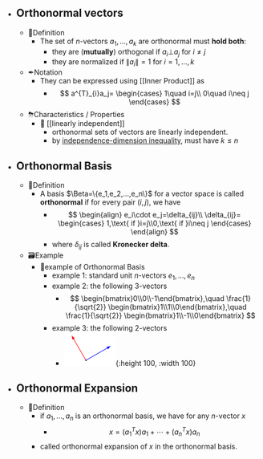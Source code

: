 - ## Orthonormal vectors
	- 📝Definition
		- The set of $n$-vectors $a_1,...,a_k$ are orthonormal must **hold both**:
			- they are (**mutually**) orthogonal if $a_i\bot a_j$ for $i\neq j$
			- they are normalized if $\lVert a_i\rVert=1$ for $i=1,...,k$
	- ✒Notation
		- They can be expressed using [[Inner Product]] as
			- $$
			  a^{T}_{i}a_j=
			  \begin{cases}
			  1\quad i=j\\
			  0\quad i\neq j
			  \end{cases}
			  $$
	- ⛈Characteristics / Properties
		- 📌 [[linearly independent]]
			- orthonormal sets of vectors are linearly independent.
			- by [independence-dimension inequality](((4712e003-a96d-40c6-9070-1dad93658e9a))), must have $k\leq n$
- ## Orthonormal Basis
	- 📝Definition
		- A basis $\Beta=\{e_1,e_2,...,e_n\}$ for a vector space is called **orthonormal** if for every pair $(i,j)$, we have
			- $$
			  \begin{align}
			  e_i\cdot e_j=\delta_{ij}\\
			  \delta_{ij}=
			  \begin{cases}
			  1,\text{ if }i=j\\0,\text{ if }i\neq j
			  \end{cases}
			  \end{align}
			  $$
			- where $\delta_{ij}$ is called **Kronecker delta**.
	- 🗃Example
		- 📌example of Orthonormal Basis
			- example 1: standard unit $n$-vectors $e_1,...,e_n$
			- example 2: the following 3-vectors
				- $$
				  \begin{bmatrix}0\\0\\-1\end{bmatrix},\quad
				  \frac{1}{\sqrt{2}} \begin{bmatrix}1\\1\\0\end{bmatrix},\quad
				  \frac{1}{\sqrt{2}} \begin{bmatrix}1\\-1\\0\end{bmatrix}
				  $$
			- example 3: the following 2-vectors
				- ![name](../assets/orthonormal_basis_2_vectors.png){:height 100, :width 100}
- ## Orthonormal Expansion
	- 📝Definition
		- if $a_1,...,a_n$ is an orthonormal basis, we have for any $n$-vector $x$
			- $$
			  x=(a_{1}^{T}x)a_1+\cdots+(a_{n}^{T}x)a_n
			  $$
		- called orthonormal expansion of $x$ in the orthonormal basis.